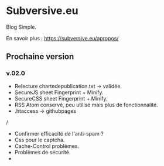# Subversive.eu

Blog Simple.

En savoir plus :   <https://subversive.eu/apropos/>

## Prochaine version

### v.02.0

- Relecture chartedepublication.txt -> validée.
- SecureJS sheet Fingerprint + Minify.
- SecureCSS sheet Fingerprint + Minify.
- RSS Atom conservé, peu utilisé mais plus de fonctionnalité.
- .htaccess -> githubpages

/

- Confirmer efficacité de l'anti-spam ?
- Css pour le captcha.
- Cache-Control problèmes.
- Problèmes de sécurité.
- 